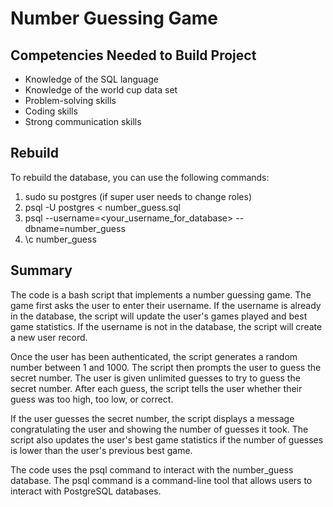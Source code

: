 # Number Guessing Game

## Competencies Needed to Build Project

- Knowledge of the SQL language
- Knowledge of the world cup data set
- Problem-solving skills
- Coding skills
- Strong communication skills

## Rebuild

To rebuild the database, you can use the following commands:

1. sudo su postgres (if super user needs to change roles)
2. psql -U postgres < number_guess.sql
3. psql --username=<your_username_for_database> --dbname=number_guess
4. \c number_guess 

## Summary
The code is a bash script that implements a number guessing game. The game first asks the user to enter their username. If the username is already in the database, the script will update the user's games played and best game statistics. If the username is not in the database, the script will create a new user record.

Once the user has been authenticated, the script generates a random number between 1 and 1000. The script then prompts the user to guess the secret number. The user is given unlimited guesses to try to guess the secret number. After each guess, the script tells the user whether their guess was too high, too low, or correct.

If the user guesses the secret number, the script displays a message congratulating the user and showing the number of guesses it took. The script also updates the user's best game statistics if the number of guesses is lower than the user's previous best game.

The code uses the psql command to interact with the number_guess database. The psql command is a command-line tool that allows users to interact with PostgreSQL databases.
